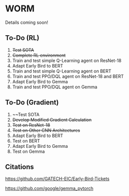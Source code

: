 # WORM
Details coming soon!

## To-Do (RL)
1. ~~Test SOTA~~
2. ~~Complete RL environment~~
3. Train and test simple Q-Learning agent on ResNet-18
4. Adapt Early Bird to BERT
5. Train and test simple Q-Learning agent on BERT
6. Train and test PPO/DQL agent on ResNet-18 and BERT
7. Adapt Early Bird to Gemma
8. Train and test PPO/DQL agent on Gemma

## To-Do (Gradient)
1. ~~Test SOTA
2. ~~Develop Modified Gradient Calculation~~
3. ~~Test on ResNet-18~~
4. ~~Test on Other CNN Architectures~~
5. Adapt Early Bird to BERT
6. Test on BERT
7. Adapt Early Bird to Gemma
8. Test on Gemma

## Citations
https://github.com/GATECH-EIC/Early-Bird-Tickets

https://github.com/google/gemma_pytorch
